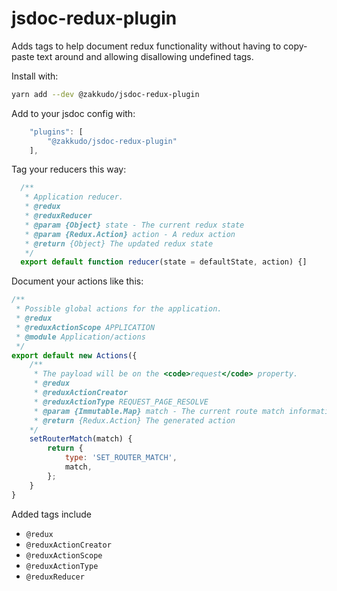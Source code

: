 # jsdoc-redux-plugin

Adds tags to help document redux functionality without having to copy-paste text around and allowing disallowing undefined tags.

Install with:

```sh
yarn add --dev @zakkudo/jsdoc-redux-plugin
```

Add to your jsdoc config with:

```js
    "plugins": [
        "@zakkudo/jsdoc-redux-plugin"
    ],
```

Tag your reducers this way:

```js
  /**
   * Application reducer.
   * @redux
   * @reduxReducer
   * @param {Object} state - The current redux state
   * @param {Redux.Action} action - A redux action
   * @return {Object} The updated redux state
   */
  export default function reducer(state = defaultState, action) {]
```

Document your actions like this:

```js
/**
 * Possible global actions for the application.
 * @redux
 * @reduxActionScope APPLICATION
 * @module Application/actions
 */
export default new Actions({
    /**
     * The payload will be on the <code>request</code> property.
     * @redux
     * @reduxActionCreator
     * @reduxActionType REQUEST_PAGE_RESOLVE
     * @param {Immutable.Map} match - The current route match information
     * @return {Redux.Action} The generated action
    */
    setRouterMatch(match) {
        return {
            type: 'SET_ROUTER_MATCH',
            match,
        };
    }
}
```

Added tags include

- `@redux`
- `@reduxActionCreator`
- `@reduxActionScope`
- `@reduxActionType`
- `@reduxReducer`


